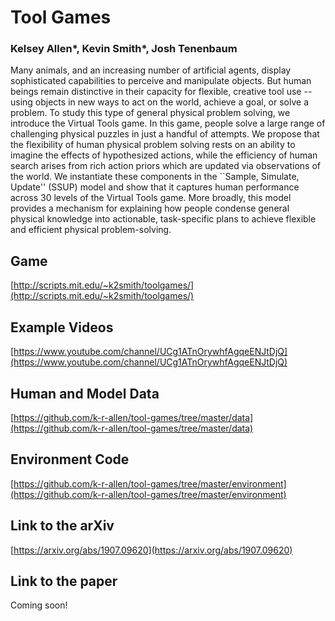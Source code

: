 # Tool Games

### Kelsey Allen\*, Kevin Smith\*, Josh Tenenbaum

Many animals, and an increasing number of artificial agents, display sophisticated capabilities to perceive and manipulate objects. But human beings remain distinctive in their capacity for flexible, creative tool use -- using objects in new ways to act on the world, achieve a goal, or solve a problem. To study this type of general physical problem solving, we introduce the Virtual Tools game. In this game, people solve a large range of challenging physical puzzles in just a handful of attempts. We propose that the flexibility of human physical problem solving rests on an ability to imagine the effects of hypothesized actions, while the efficiency of human search arises from rich action priors which are updated via observations of the world. We instantiate these components in the ``Sample, Simulate, Update'' (SSUP) model and show that it captures human performance across 30 levels of the Virtual Tools game. More broadly, this model provides a mechanism for explaining how people condense general physical knowledge into actionable, task-specific plans to achieve flexible and efficient physical problem-solving.

## Game

[http://scripts.mit.edu/~k2smith/toolgames/](http://scripts.mit.edu/~k2smith/toolgames/)

## Example Videos

[https://www.youtube.com/channel/UCg1ATnOrywhfAgqeENJtDjQ](https://www.youtube.com/channel/UCg1ATnOrywhfAgqeENJtDjQ)

## Human and Model Data

[https://github.com/k-r-allen/tool-games/tree/master/data](https://github.com/k-r-allen/tool-games/tree/master/data)

## Environment Code

[https://github.com/k-r-allen/tool-games/tree/master/environment](https://github.com/k-r-allen/tool-games/tree/master/environment)

## Link to the arXiv

[https://arxiv.org/abs/1907.09620](https://arxiv.org/abs/1907.09620)

## Link to the paper

Coming soon!
